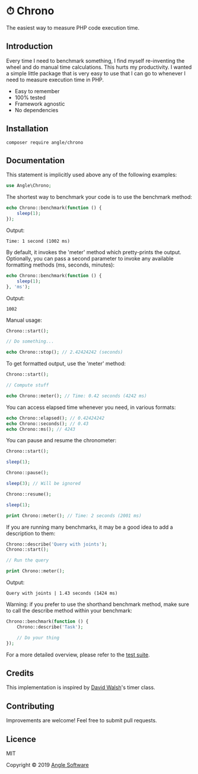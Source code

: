 # ⏱ Chrono

The easiest way to measure PHP code execution time.

## Introduction

Every time I need to benchmark something, I find myself re-inventing the wheel and do manual time calculations. This hurts my productivity. I wanted a simple little package that is very easy to use that I can go to whenever I need to measure execution time in PHP.

- Easy to remember
- 100% tested
- Framework agnostic
- No dependencies

## Installation

```shell
composer require angle/chrono
```

## Documentation

This statement is implicitly used above any of the following examples:
```php
use Angle\Chrono;
```

The shortest way to benchmark your code is to use the benchmark method:
```php
echo Chrono::benchmark(function () {
    sleep(1);
});
```

Output:
```
Time: 1 second (1002 ms)
```

By default, it invokes the 'meter' method which pretty-prints the output. Optionally, you can pass a second parameter to invoke any available formatting methods (ms, seconds, minutes):
```php
echo Chrono::benchmark(function () {
    sleep(1);
}, 'ms');
```
Output:
```
1002
```

Manual usage:
```php
Chrono::start();

// Do something...

echo Chrono::stop(); // 2.42424242 (seconds)
```

To get formatted output, use the 'meter' method:
```php
Chrono::start();

// Compute stuff

echo Chrono::meter(); // Time: 0.42 seconds (4242 ms)
```

You can access elapsed time whenever you need, in various formats:
```php
echo Chrono::elapsed(); // 0.42424242
echo Chrono::seconds(); // 0.43
echo Chrono::ms(); // 4243
```

You can pause and resume the chronometer:
```php
Chrono::start();

sleep(1);

Chrono::pause();

sleep(3); // Will be ignored

Chrono::resume();

sleep(1);

print Chrono::meter(); // Time: 2 seconds (2001 ms)
```

If you are running many benchmarks, it may be a good idea to add a description to them:
```php
Chrono::describe('Query with joints');
Chrono::start();

// Run the query

print Chrono::meter();
```

Output:
```
Query with joints | 1.43 seconds (1424 ms)
```

Warning: if you prefer to use the shorthand benchmark method, make sure to call the describe method within your benchmark:
```php
Chrono::benchmark(function () {
    Chrono::describe('Task');

    // Do your thing
});
```

For a more detailed overview, please refer to the [test suite](https://github.com/anglesoft/chrono/blob/master/tests/ChronoTest.php).

## Credits

This implementation is inspired by [David Walsh](https://davidwalsh.name/php-timer-benchmark)'s timer class.

## Contributing

Improvements are welcome! Feel free to submit pull requests.

## Licence

MIT

Copyright © 2019 [Angle Software](https://angle.software)
